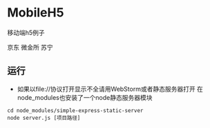 # MobileH5
移动端h5例子

京东
微金所
苏宁

## 运行
* 如果以file://协议打开显示不全请用WebStorm或者静态服务器打开
在node_modules也安装了一个node静态服务器模块
```
cd node_modules/simple-express-static-server
node server.js [项目路径]
```
